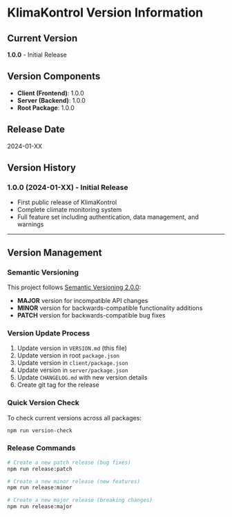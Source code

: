 # KlimaKontrol Version Information

## Current Version
**1.0.0** - Initial Release

## Version Components
- **Client (Frontend)**: 1.0.0
- **Server (Backend)**: 1.0.0
- **Root Package**: 1.0.0

## Release Date
2024-01-XX

## Version History

### 1.0.0 (2024-01-XX) - Initial Release
- First public release of KlimaKontrol
- Complete climate monitoring system
- Full feature set including authentication, data management, and warnings

---

## Version Management

### Semantic Versioning
This project follows [Semantic Versioning 2.0.0](https://semver.org/):

- **MAJOR** version for incompatible API changes
- **MINOR** version for backwards-compatible functionality additions
- **PATCH** version for backwards-compatible bug fixes

### Version Update Process
1. Update version in `VERSION.md` (this file)
2. Update version in root `package.json`
3. Update version in `client/package.json`
4. Update version in `server/package.json`
5. Update `CHANGELOG.md` with new version details
6. Create git tag for the release

### Quick Version Check
To check current versions across all packages:
```bash
npm run version-check
```

### Release Commands
```bash
# Create a new patch release (bug fixes)
npm run release:patch

# Create a new minor release (new features)
npm run release:minor

# Create a new major release (breaking changes)
npm run release:major
``` 